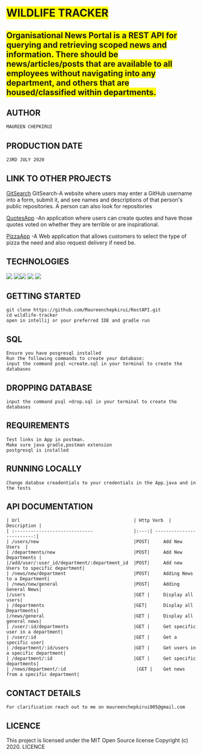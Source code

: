 # <span style="background-color: #FFFF00">WILDLIFE TRACKER</span>

## <span style="background-color: #FFFF00">Organisational News Portal is a REST API for querying and retrieving scoped news and information. There should be news/articles/posts that are available to all employees without navigating into any department, and others that are housed/classified within departments.</span>


## AUTHOR
```bash
MAUREEN CHEPKIRUI
```
## PRODUCTION DATE
````bash
23RD JULY 2020
````
## LINK TO OTHER PROJECTS

[GitSearch](https://github.com/Maureenchepkirui/GitSearch) GitSearch-A website where users may enter a GitHub username into a form, submit it, and see names and descriptions of that person's public repositories. A person can also look for repositories

[QuotesApp](https://github.com/Maureenchepkirui/Quotes)   -An application where users can create quotes and have those quotes voted on whether they are terrible or are inspirational.

[PizzaApp](https://github.com/Maureenchepkirui/IP4PIZZA) -A Web application that allows customers to select the type of pizza the need and also request delivery if need be.

## TECHNOLOGIES

![](https://forthebadge.com/images/badges/powered-by-electricity.svg) ![](https://forthebadge.com/images/badges/uses-html.svg)![](https://forthebadge.com/images/badges/made-with-java.svg) ![](https://forthebadge.com/images/badges/uses-css.svg) ![](https://forthebadge.com/images/badges/uses-git.svg)

## GETTING STARTED
```
git clone https://github.com/Maureenchepkirui/RestAPI.git
cd wildlife-tracker
open in intellij or your preferred IDE and gradle run
```
## SQL
````
Ensure you have posgresql installed
Run the following commands to create your database:
input the command psql <create.sql in your terminal to create the databases
````
## DROPPING DATABASE
````
input the command psql <drop.sql in your terminal to create the databases
````
## REQUIREMENTS
````
Test links in App in postman.
Make sure java gradle,postman extension  
postgresql is installed
````
## RUNNING LOCALLY
````
Change databse creadentials to your credentials in the App.java and in the tests
````
## API DOCUMENTATION
````
| Url                                          | Http Verb  | Description |
| :-----------------------------               |:---:| -------------------------:|
| /users/new                                   |POST|     Add New Users  |
| /departments/new                             |POST|     Add New Departments |
|/add/user/:user_id/department/:department_id  |POST|     Add new Users to specific department|
| /news/new/department                         |POST|     Adding News to a Department|
| /news/new/general                            |POST|     Adding General News|
|/users                                        |GET |     Display all users|
| /departments                                 |GET|      Display all Departments|
|/news/general                                 |GET |     Display all general news|
| /user/:id/departments                        |GET |     Get specific user in a department|
| /user/:id                                    |GET |     Get a specific user|
| /department/:id/users                        |GET |     Get users in a specific department|
| /department/:id                              |GET |     Get specific departments|
| /news/department/:id                          |GET |    Get news from a specific department|
````

## CONTACT DETAILS
````
For clarification reach out to me on maureenchepkirui005@gmail.com
````

## LICENCE

This project is licensed under the MIT Open Source license Copyright (c) 2020. LICENCE

